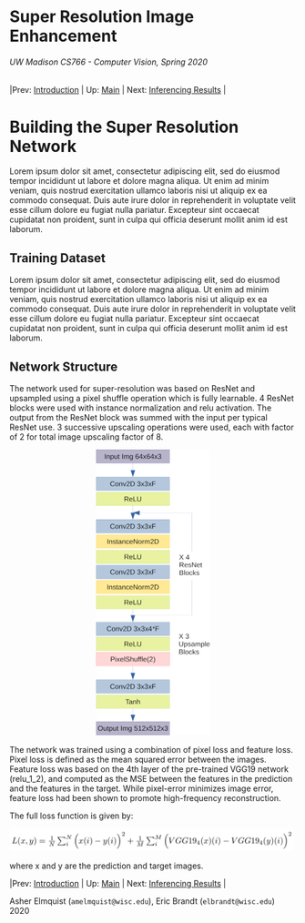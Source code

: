 # Super Resolution Image Enhancement
###### UW Madison CS766 - Computer Vision, Spring 2020

|Prev: [Introduction](SR_Introduction.md) | Up: [Main](SR_Main.md) | Next: [Inferencing Results](SR_Results.md) |

# Building the Super Resolution Network
Lorem ipsum dolor sit amet, consectetur adipiscing elit, sed do eiusmod tempor incididunt ut labore et dolore magna aliqua. Ut enim ad minim veniam, quis nostrud exercitation ullamco laboris nisi ut aliquip ex ea commodo consequat. Duis aute irure dolor in reprehenderit in voluptate velit esse cillum dolore eu fugiat nulla pariatur. Excepteur sint occaecat cupidatat non proident, sunt in culpa qui officia deserunt mollit anim id est laborum.



## Training Dataset
Lorem ipsum dolor sit amet, consectetur adipiscing elit, sed do eiusmod tempor incididunt ut labore et dolore magna aliqua. Ut enim ad minim veniam, quis nostrud exercitation ullamco laboris nisi ut aliquip ex ea commodo consequat. Duis aute irure dolor in reprehenderit in voluptate velit esse cillum dolore eu fugiat nulla pariatur. Excepteur sint occaecat cupidatat non proident, sunt in culpa qui officia deserunt mollit anim id est laborum.

## Network Structure
The network used for super-resolution was based on ResNet and upsampled using
a pixel shuffle operation which is fully learnable. 4 ResNet blocks were used
with instance normalization and relu activation. The output from the ResNet
block was summed with the input per typical ResNet use. 3 successive upscaling
operations were used, each with factor of 2 for total image upscaling factor
of 8.


<p align="center">
  <img src="images/network/network_structure.png" width="200">
</p>

The network was trained using a combination of pixel loss and feature loss.
Pixel loss is defined as the mean squared error between the images. Feature loss
was based on the 4th layer of the pre-trained VGG19 network (relu_1_2), and
computed as the MSE between the features in the prediction and the features in
the target. While pixel-error minimizes image error, feature loss had been shown
to promote high-frequency reconstruction.

The full loss function is given by:

<img src="images/network/eqn_loss.png" width="500">

where x and y are the prediction and target images.


|Prev: [Introduction](SR_Introduction.md) | Up: [Main](SR_Main.md) | Next: [Inferencing Results](SR_Results.md) |

Asher Elmquist (```amelmquist@wisc.edu```), Eric Brandt (```elbrandt@wisc.edu```) 2020
